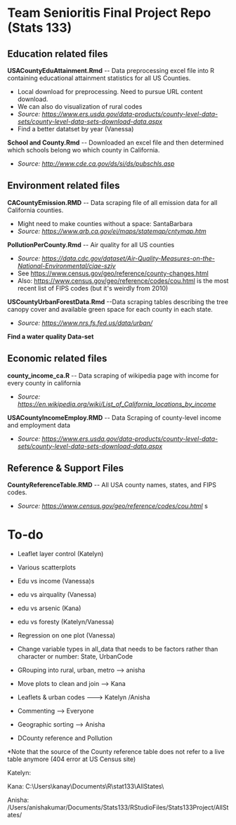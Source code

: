# Team Senioritis Final Project Repo (Stats 133)

## Education related files

**USACountyEduAttainment.Rmd** -- Data preprocessing excel file into R containing educational attainment statistics for all US Counties.
 * Local download for preprocessing. Need to pursue URL content download.
 * We can also do visualization of rural codes
 * *Source: https://www.ers.usda.gov/data-products/county-level-data-sets/county-level-data-sets-download-data.aspx*
 * Find a better datatset by year (Vanessa)

**School and County.Rmd** -- Downloaded an excel file and then determined which schools belong wo which county in California. 
 * *Source: http://www.cde.ca.gov/ds/si/ds/pubschls.asp*
 
## Environment related files 

**CACountyEmission.RMD** -- Data scraping file of all emission data for all California counties.
  * Might need to make counties without a space: SantaBarbara
  * *Source: https://www.arb.ca.gov/ei/maps/statemap/cntymap.htm*
  
**PollutionPerCounty.Rmd** -- Air quality for all US counties
 * *Source: https://data.cdc.gov/dataset/Air-Quality-Measures-on-the-National-Environmental/cjae-szjv*
 * See https://www.census.gov/geo/reference/county-changes.html
 * Also: https://www.census.gov/geo/reference/codes/cou.html is the most recent list of FIPS codes (but it's weirdly from 2010)


**USCountyUrbanForestData.Rmd** --Data scraping tables describing the tree canopy cover and available green space for each county in each state. 
  * *Source: https://www.nrs.fs.fed.us/data/urban/*

  
**Find a water quality Data-set** 

## Economic related files 

**county_income_ca.R** -- Data scraping of wikipedia page with income for every county in california
 * *Source: https://en.wikipedia.org/wiki/List_of_California_locations_by_income*

**USACountyIncomeEmploy.RMD** -- Data Scraping of county-level income and employment data
 * *Source: https://www.ers.usda.gov/data-products/county-level-data-sets/county-level-data-sets-download-data.aspx*
 

## Reference & Support Files

**CountyReferenceTable.RMD** -- All USA county names, states, and FIPS codes.
 * *Source: https://www.census.gov/geo/reference/codes/cou.html*
 s
# To-do
* Leaflet layer control (Katelyn)
* Various scatterplots 
 * Edu vs income (Vanessa)s
 * edu vs airquality (Vanessa)
 * edu vs arsenic (Kana)
 * edu vs foresty (Katelyn/Vanessa)

* Regression on one plot (Vanessa)




* Change variable types in all_data that needs to be factors rather than character or number: State, UrbanCode
* GRouping into rural, urban, metro --> anisha
* Move plots to clean and join --> Kana
* Leaflets & urban codes ---> Katelyn /Anisha
* Commenting --> Everyone 
* Geographic sorting --> Anisha
* DCounty reference and Pollution 


*Note that the source of the County reference table does not refer to a live table anymore (404 error at US Census site)


Katelyn:

Kana: C:\\Users\\kanay\\Documents\\R\\stat133\\AllStates\\

Anisha: /Users/anishakumar/Documents/Stats133/RStudioFiles/Stats133Project/AllStates/

